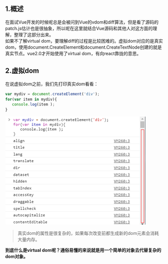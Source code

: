 ## 1.概述
在面试Vue开发的时候呢总是会被问到Vue的vdom和diff算法，但是看了源码的patch.js估计也是很抽象，所以呢在这里就结合Vue源码和其他人对这方面的理解，整理了这部分出来。  
如果不了解virtual dom，要理解diff的过程是比较困难的。虚拟dom对应的是真实dom，使用document.CreateElement和document.CreateTextNode创建的就是真实节点。vue2.0才开始使用了virtual dom，有向react靠拢的意思。

## 2.虚拟dom
在说虚拟dom之前，我们先打印真实dom看看：
```javascript
var mydiv = document.createElement('div');
for(var item in mydiv){
   console.log(item );
}
```
![](./asset_pic/vdom1.png)
> 真实dom的属性是很复杂的，如果每次改变前都生成新的dom元素会消耗大量内存。

**到底什么是virtual dom呢？通俗易懂的来说就是用一个简单的对象去代替复杂的dom对象。**